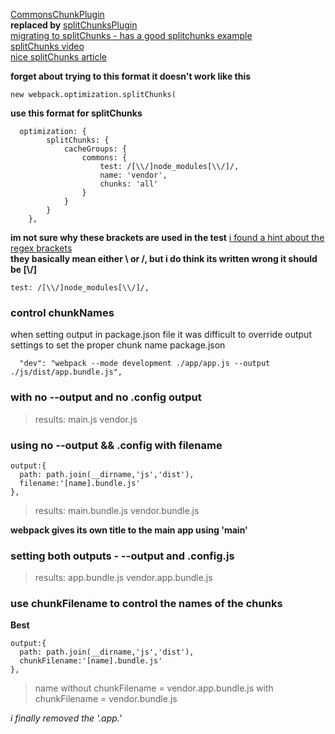[CommonsChunkPlugin](https://webpack.js.org/plugins/commons-chunk-plugin/)   
**replaced by**
[splitChunksPlugin](https://webpack.js.org/plugins/split-chunks-plugin/)    
[migrating to splitChunks - has a good splitchunks example](https://gist.github.com/gricard/e8057f7de1029f9036a990af95c62ba8)   
[splitChunks video](https://www.youtube.com/watch?v=sX_6ezKfvn0)   
[nice splitChunks article](https://engineering.wingify.com/posts/demystifying-split-chunks-plugin/)   


**forget about trying to this format it doesn't work like this**
```
new webpack.optimization.splitChunks(

```

**use this format for splitChunks**
```
  optimization: {
        splitChunks: {
            cacheGroups: {
                commons: {
                    test: /[\\/]node_modules[\\/]/,
                    name: 'vendor',
                    chunks: 'all'
                }
            }
        }
    },
```

**im not sure why these brackets are used in the test**
[i found a hint about the regex brackets](https://github.com/webpack/webpack/issues/2073)   
**they basically mean either \ or /, but i do think its written wrong it should be [\\\/]**
```
test: /[\\/]node_modules[\\/]/,
```

### control chunkNames

when setting output in package.json file it was difficult to override output settings to set the proper chunk name
package.json
```
  "dev": "webpack --mode development ./app/app.js --output ./js/dist/app.bundle.js",
```
### with no --output and no .config output
>results:
main.js
vendor.js


### using no --output && .config with filename
```
output:{
  path: path.join(__dirname,'js','dist'),
  filename:'[name].bundle.js'
},
```
>results:
main.bundle.js
vendor.bundle.js

**webpack gives its own title to the main app using 'main'**

### setting both outputs - --output and .config.js
>results:
app.bundle.js
vendor.app.bundle.js

### use chunkFilename to control the names of the chunks
**Best**
```
output:{
  path: path.join(__dirname,'js','dist'),
  chunkFilename:'[name].bundle.js'
},
```
>name without chunkFilename = vendor.app.bundle.js
with chunkFilename = vendor.bundle.js

*_i finally removed the '.app.'_*
